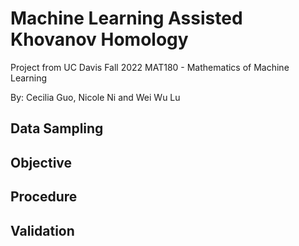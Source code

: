 # Machine Learning Assisted Khovanov Homology

Project from UC Davis Fall 2022 MAT180 - Mathematics of Machine Learning

By: Cecilia Guo, Nicole Ni and Wei Wu Lu

## Data Sampling

## Objective

## Procedure

## Validation
